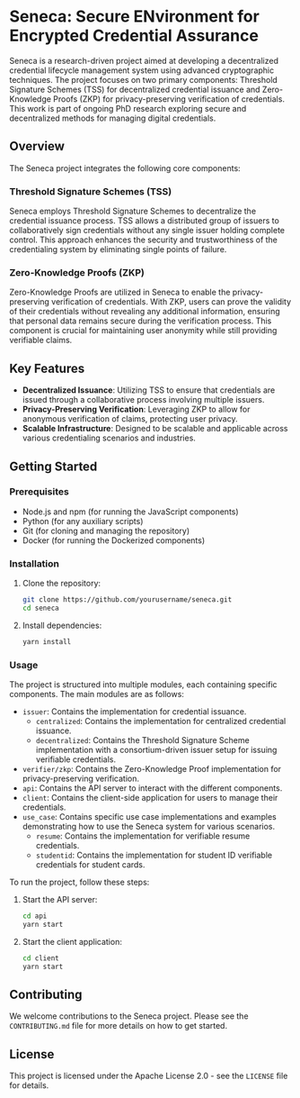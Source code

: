 # Seneca: Secure ENvironment for Encrypted Credential Assurance

Seneca is a research-driven project aimed at developing a decentralized credential lifecycle management system using advanced cryptographic techniques. The project focuses on two primary components: Threshold Signature Schemes (TSS) for decentralized credential issuance and Zero-Knowledge Proofs (ZKP) for privacy-preserving verification of credentials. This work is part of ongoing PhD research exploring secure and decentralized methods for managing digital credentials.

## Overview

The Seneca project integrates the following core components:

### Threshold Signature Schemes (TSS)
Seneca employs Threshold Signature Schemes to decentralize the credential issuance process. TSS allows a distributed group of issuers to collaboratively sign credentials without any single issuer holding complete control. This approach enhances the security and trustworthiness of the credentialing system by eliminating single points of failure.

### Zero-Knowledge Proofs (ZKP)
Zero-Knowledge Proofs are utilized in Seneca to enable the privacy-preserving verification of credentials. With ZKP, users can prove the validity of their credentials without revealing any additional information, ensuring that personal data remains secure during the verification process. This component is crucial for maintaining user anonymity while still providing verifiable claims.

## Key Features

- **Decentralized Issuance**: Utilizing TSS to ensure that credentials are issued through a collaborative process involving multiple issuers.
- **Privacy-Preserving Verification**: Leveraging ZKP to allow for anonymous verification of claims, protecting user privacy.
- **Scalable Infrastructure**: Designed to be scalable and applicable across various credentialing scenarios and industries.

## Getting Started

### Prerequisites
- Node.js and npm (for running the JavaScript components)
- Python (for any auxiliary scripts)
- Git (for cloning and managing the repository)
- Docker (for running the Dockerized components)

### Installation

1. Clone the repository:
    ```bash
    git clone https://github.com/yourusername/seneca.git
    cd seneca
    ```

2. Install dependencies:
    ```bash
    yarn install
    ```

### Usage

The project is structured into multiple modules, each containing specific components. The main modules are as follows:

- `issuer`: Contains the implementation for credential issuance.
  - `centralized`: Contains the implementation for centralized credential issuance.
  - `decentralized`: Contains the Threshold Signature Scheme implementation with a consortium-driven issuer setup for issuing verifiable credentials.
- `verifier/zkp`: Contains the Zero-Knowledge Proof implementation for privacy-preserving verification.
- `api`: Contains the API server to interact with the different components.
- `client`: Contains the client-side application for users to manage their credentials.
- `use_case`: Contains specific use case implementations and examples demonstrating how to use the Seneca system for various scenarios.
  - `resume`: Contains the implementation for verifiable resume credentials.
  - `studentid`: Contains the implementation for student ID verifiable credentials for student cards.

To run the project, follow these steps:

1. Start the API server:
    ```bash
    cd api
    yarn start
    ```

2. Start the client application:
    ```bash
    cd client
    yarn start
    ```

## Contributing

We welcome contributions to the Seneca project. Please see the `CONTRIBUTING.md` file for more details on how to get started.

## License

This project is licensed under the Apache License 2.0 - see the `LICENSE` file for details.